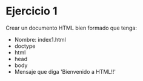 # Ejercicio 1

Crear un documento HTML bien formado que tenga:
* Nombre: index1.html
* doctype
* html
* head
* body
* Mensaje que diga 'Bienvenido a HTML!!'

